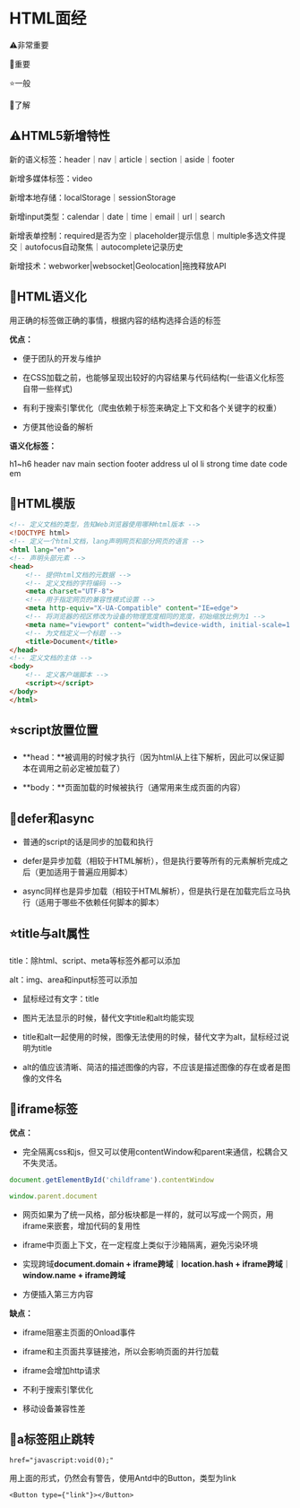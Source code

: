 # HTML面经

⚠️非常重要

👑重要

⭐️一般

📎了解

## ⚠️HTML5新增特性

新的语义标签：header｜nav｜article｜section｜aside｜footer

新增多媒体标签：video

新增本地存储：localStorage｜sessionStorage

新增input类型：calendar｜date｜time｜email｜url｜search

新增表单控制：required是否为空｜placeholder提示信息｜multiple多选文件提交｜autofocus自动聚焦｜autocomplete记录历史

新增技术：webworker|websocket|Geolocation|拖拽释放API

## 👑HTML语义化

用正确的标签做正确的事情，根据内容的结构选择合适的标签

**优点：**

- 便于团队的开发与维护


- 在CSS加载之前，也能够呈现出较好的内容结果与代码结构(一些语义化标签自带一些样式)


- 有利于搜索引擎优化（爬虫依赖于标签来确定上下文和各个关键字的权重）


- 方便其他设备的解析

**语义化标签：**

h1~h6 header nav main section footer address ul ol li strong time date code em

## 👑HTML模版

```html
<!-- 定义文档的类型，告知Web浏览器使用哪种html版本 -->
<!DOCTYPE html>
<!-- 定义一个html文档，lang声明网页和部分网页的语言 -->
<html lang="en">
<!-- 声明头部元素 -->
<head>
    <!-- 提供html文档的元数据 -->
    <!-- 定义文档的字符编码 -->
    <meta charset="UTF-8">
    <!-- 用于指定网页的兼容性模式设置 -->
    <meta http-equiv="X-UA-Compatible" content="IE=edge">
    <!-- 将浏览器的视区修改为设备的物理宽度相同的宽度，初始缩放比例为1 -->
    <meta name="viewport" content="width=device-width, initial-scale=1.0">
    <!-- 为文档定义一个标题 -->
    <title>Document</title>
</head>
<!-- 定义文档的主体 -->
<body>
    <!-- 定义客户端脚本 -->
    <script></script>
</body>
</html>
```

## ⭐️script放置位置

- **head：**被调用的时候才执行（因为html从上往下解析，因此可以保证脚本在调用之前必定被加载了）

- **body：**页面加载的时候被执行（通常用来生成页面的内容）

## 👑defer和async

- 普通的script的话是同步的加载和执行


- defer是异步加载（相较于HTML解析），但是执行要等所有的元素解析完成之后（更加适用于普遍应用脚本）


- async同样也是异步加载（相较于HTML解析），但是执行是在加载完后立马执行（适用于哪些不依赖任何脚本的脚本）


## ⭐️title与alt属性

title：除html、script、meta等标签外都可以添加

alt：img、area和input标签可以添加

- 鼠标经过有文字：title


- 图片无法显示的时候，替代文字title和alt均能实现


- title和alt一起使用的时候，图像无法使用的时候，替代文字为alt，鼠标经过说明为title


- alt的值应该清晰、简洁的描述图像的内容，不应该是描述图像的存在或者是图像的文件名

## 👑iframe标签

**优点：**

- 完全隔离css和js，但又可以使用contentWindow和parent来通信，松耦合又不失灵活。


```js
document.getElementById('childframe').contentWindow
```

```js
window.parent.document
```

- 网页如果为了统一风格，部分板块都是一样的，就可以写成一个网页，用iframe来嵌套，增加代码的复用性


- iframe中页面上下文，在一定程度上类似于沙箱隔离，避免污染环境


- 实现跨域**document.domain + iframe跨域**｜**location.hash + iframe跨域**｜**window.name + iframe跨域**


- 方便插入第三方内容

**缺点：**

- iframe阻塞主页面的Onload事件

- iframe和主页面共享链接池，所以会影响页面的并行加载


- iframe会增加http请求


- 不利于搜索引擎优化


- 移动设备兼容性差

## 📎a标签阻止跳转

```tsx
href="javascript:void(0);"
```

用上面的形式，仍然会有警告，使用Antd中的Button，类型为link

```tsx
<Button type={"link"}></Button>
```
